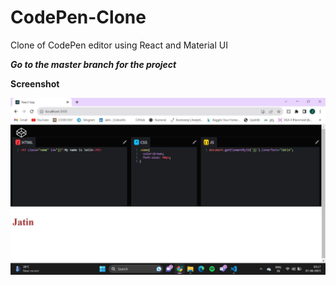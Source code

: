 # CodePen-Clone
Clone of CodePen editor using React and Material UI

***Go to the master branch for the project***

**Screenshot**

![results](https://github.com/jjatin003/CodePen-Clone/blob/main/result_of_clone.jpg)
